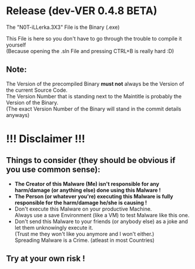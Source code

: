 # Release (dev-VER 0.4.8 BETA)
The "N0T-iLLerka.3X3" File is the Binary (.exe)

This File is here so you don't have to go through the trouble to compile it yourself\
(Because opening the .sln File and pressing CTRL+B is really hard :D)

## Note:

The Version of the precompiled Binary **must not** always be the Version of the current Source Code.\
The Version Number that is standing next to the Maintitle is probably the Version of the Binary.\
(The exact Version Number of the Binary will stand in the commit details anyways)

# !!! Disclaimer !!!
## Things to consider (they should be obvious if you use common sense):

- **The Creator of this Malware (Me) isn't responsible for any harm/damage (or anything else) done using this Malware !**
- **The Person (or whatever you're) executing this Malware is fully responsible for the harm/damage he/she is causing !**
- Don't execute this Malware on your productive Machine.\
  Always use a save Environment (like a VM) to test Malware like this one.
- Don't send this Malware to your friends (or anybody else) as a joke and let them unknowingly execute it.\
  (Trust me they won't like you anymore and I won't either.)\
  Spreading Malware is a Crime. (atleast in most Countries)
  
## **Try at your own risk !**
